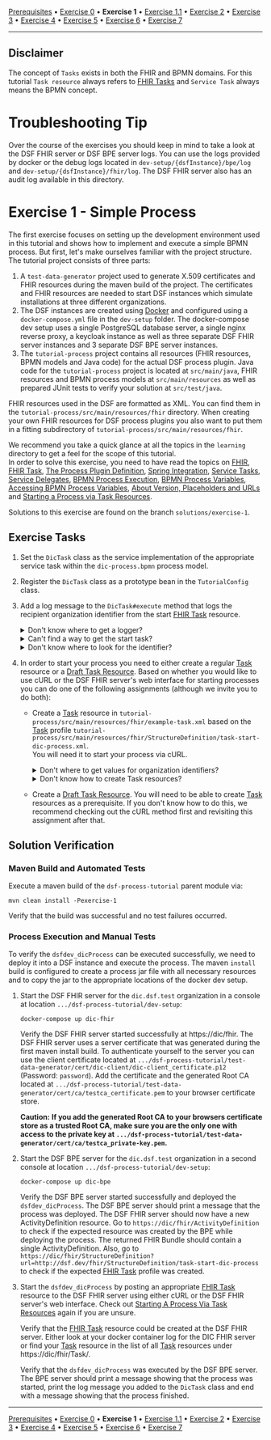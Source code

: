 [Prerequisites](prerequisites.md) • [Exercise 0](exercise-0.md) • **Exercise 1** • [Exercise 1.1](exercise-1-1.md) • [Exercise 2](exercise-2.md) • [Exercise 3](exercise-3.md) • [Exercise 4](exercise-4.md) • [Exercise 5](exercise-5.md) • [Exercise 6](exercise-6.md) • [Exercise 7](exercise-7.md)
___
## Disclaimer
The concept of `Tasks` exists in both the FHIR and BPMN domains. For this tutorial `Task resource` always refers
to [FHIR Tasks](https://www.hl7.org/fhir/R4/task.html) and `Service Task` always means the BPMN concept.

# Troubleshooting Tip
Over the course of the exercises you should keep in mind to take a look at the DSF FHIR server or DSF BPE server logs. 
You can use the logs provided by docker or the debug logs located in `dev-setup/{dsfInstance}/bpe/log` and `dev-setup/{dsfInstance}/fhir/log`.
The DSF FHIR server also has an audit log available in this directory.

# Exercise 1 - Simple Process
The first exercise focuses on setting up the development environment used in this tutorial and shows how to implement and execute a simple
BPMN process. But first, let's make ourselves familiar with the project structure.  
The tutorial project consists of three parts:
1. A `test-data-generator` project used to generate X.509 certificates and FHIR resources
   during the maven build of the project. The certificates and FHIR resources are needed to start DSF instances which simulate
   installations at three different organizations.
2. The DSF instances are created using [Docker](https://www.docker.com/) and configured using
   a `docker-compose.yml` file in the `dev-setup` folder. The docker-compose dev setup uses a single PostgreSQL database server,
   a single nginx reverse proxy, a keycloak instance as well as three separate DSF FHIR server instances and 3 separate DSF BPE server instances.
3. The `tutorial-process` project contains all resources (FHIR resources, BPMN models and Java code) for the actual
   DSF process plugin. Java code for the `tutorial-process` project is located at `src/main/java`, FHIR resources and
   BPMN process models at `src/main/resources` as well as prepared JUnit tests to verify your solution at `src/test/java`.

FHIR resources used in the DSF are formatted as XML. You can find them in the `tutorial-process/src/main/resources/fhir` directory.
When creating your own FHIR resources for DSF process plugins you also want to put them in a fitting subdirectory of `tutorial-process/src/main/resources/fhir`.

We recommend you take a quick glance at all the topics in the `learning` directory to get a 
feel for the scope of this tutorial.  
In order to solve this exercise, you need to have read the topics on [FHIR](../learning/concepts/fhir/info.md), 
[FHIR Task](../learning/concepts/fhir/task.md), 
[The Process Plugin Definition](../learning/concepts/dsf/the-process-plugin-definition.md), 
[Spring Integration](../learning/concepts/dsf/spring-integration.md), [Service Tasks](../learning/concepts/bpmn/service-tasks.md), 
[Service Delegates](../learning/concepts/dsf/service-delegates.md),
[BPMN Process Execution](../learning/concepts/dsf/bpmn-process-execution.md), 
[BPMN Process Variables](../learning/concepts/dsf/bpmn-process-variables.md), 
[Accessing BPMN Process Variables](../learning/guides/accessing-bpmn-process-variables.md),
[About Version, Placeholders and URLs](../learning/concepts/dsf/about-version-placeholders-and-urls.md)
and [Starting a Process via Task Resources](../learning/guides/starting-a-process-via-task-resources.md).

Solutions to this exercise are found on the branch `solutions/exercise-1`.

## Exercise Tasks
1. Set the `DicTask` class as the service implementation of the appropriate service task within the `dic-process.bpmn` process model.
2. Register the `DicTask` class as a prototype bean in the `TutorialConfig` class.
3. Add a log message to the `DicTask#execute` method that logs the recipient organization identifier from the start [FHIR Task](../learning/concepts/fhir/task.md) resource.

    <details>
        <summary>Don't know where to get a logger?</summary>
    
    This project uses slf4j. So use `LoggerFactory` to get yourself a logger instance.
    </details>
    
    <details>
        <summary>Can't find a way to get the start task?</summary>
    
    The `execute` method provides a `Variables` instance. Try it through this one.
    </details>
    
    <details>
        <summary>Don't know where to look for the identifier?</summary>
    
    Take a look at the official [FHIR Task](../learning/concepts/fhir/task.md) resource, find elements that have a recipient and manoeuvre your way to those elements using the right getters. Then test which of them has the correct value.
    </details>


4. In order to start your process you need to either create a regular [Task](../learning/concepts/fhir/task.md) resource
    or a [Draft Task Resource](../learning/concepts/dsf/draft-task-resources.md). Based on whether you would like
    to use cURL or the DSF FHIR server's web interface for starting processes you can do one of the following
    assignments (although we invite you to do both):
   * Create a [Task](../learning/concepts/fhir/task.md) resource in `tutorial-process/src/main/resources/fhir/example-task.xml` based on the [Task](../learning/concepts/fhir/task.md)
     profile `tutorial-process/src/main/resources/fhir/StructureDefinition/task-start-dic-process.xml`.  
     You will need it to start your process via cURL.

        <details>
        <summary>Don't where to get values for organization identifiers?</summary>

        Take a look at the topic on [organization identifiers](../learning/concepts/dsf/organization-identifiers.md).
        </details>   

        <details>
        <summary>Don't know how to create Task resources?</summary>

        Take a look at [this guide](../learning/guides/creating-task-resources-based-on-a-definition.md).
        </details>
   * Create a [Draft Task Resource](../learning/concepts/dsf/draft-task-resources.md). You will need to be able
    to create [Task](../learning/concepts/fhir/task.md) resources as a prerequisite. If you don't know how to do this, 
    we recommend checking out the cURL method first and revisiting this assignment after that.

## Solution Verification
### Maven Build and Automated Tests
Execute a maven build of the `dsf-process-tutorial` parent module via:
```
mvn clean install -Pexercise-1
```
Verify that the build was successful and no test failures occurred.

### Process Execution and Manual Tests
To verify the `dsfdev_dicProcess` can be executed successfully, we need to deploy it into a DSF instance and execute the process. The maven `install` build is configured to create a process jar file with all necessary resources and to copy the jar to the appropriate locations of the docker dev setup.

1. Start the DSF FHIR server for the `dic.dsf.test` organization in a console at location `.../dsf-process-tutorial/dev-setup`:
	```
	docker-compose up dic-fhir
	```
	Verify the DSF FHIR server started successfully at https://dic/fhir. 
	The DSF FHIR server uses a server certificate that was generated during the first maven install build. 
    To authenticate yourself to the server you can use the client certificate located at `.../dsf-process-tutorial/test-data-generator/cert/dic-client/dic-client_certificate.p12` (Password: `password`). 
    Add the certificate and the generated Root CA located at `.../dsf-process-tutorial/test-data-generator/cert/ca/testca_certificate.pem` to your browser certificate store.
	
	**Caution:** __If you add the generated Root CA to your browsers certificate store as a trusted Root CA, make sure you are 
    the only one with access to the private key at `.../dsf-process-tutorial/test-data-generator/cert/ca/testca_private-key.pem`.__

2. Start the DSF BPE server for the `dic.dsf.test` organization in a second console at location `.../dsf-process-tutorial/dev-setup`:
	```
	docker-compose up dic-bpe
	```
	Verify the DSF BPE server started successfully and deployed the `dsfdev_dicProcess`. 
    The DSF BPE server should print a message that the process was deployed. The DSF FHIR server should now have a new ActivityDefinition resource. Go to `https://dic/fhir/ActivityDefinition` to check if the expected resource was created by the BPE while deploying the process. The returned FHIR Bundle should contain a single ActivityDefinition. Also, go to `https://dic/fhir/StructureDefinition?url=http://dsf.dev/fhir/StructureDefinition/task-start-dic-process` to check if the expected [FHIR Task](../learning/concepts/fhir/task.md) profile was created.

3. Start the `dsfdev_dicProcess` by posting an appropriate [FHIR Task](../learning/concepts/fhir/task.md) resource to the DSF FHIR server using either cURL or the DSF FHIR server's web interface. Check out [Starting A Process Via Task Resources](../learning/guides/starting-a-process-via-task-resources.md) again if you are unsure.  
	
    Verify that the  [FHIR Task](../learning/concepts/fhir/task.md) resource could be created at the DSF FHIR server. Either look at your docker container log for the DIC FHIR server or find your [Task](../learning/concepts/fhir/task) resource in the list of all [Task](../learning/concepts/fhir/task) resources under https://dic/fhir/Task/. 
	
    Verify that the `dsfdev_dicProcess` was executed by the DSF BPE server. The BPE server should print a message showing that the process was started, print the log message you added to the `DicTask` class and end with a message showing that the process finished.

___
[Prerequisites](prerequisites.md) • [Exercise 0](exercise-0.md) • **Exercise 1** • [Exercise 1.1](exercise-1-1.md) • [Exercise 2](exercise-2.md) • [Exercise 3](exercise-3.md) • [Exercise 4](exercise-4.md) • [Exercise 5](exercise-5.md) • [Exercise 6](exercise-6.md) • [Exercise 7](exercise-7.md)
